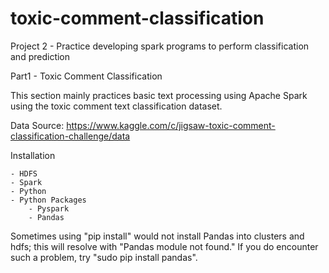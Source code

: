 # toxic-comment-classification
Project 2 - Practice developing spark programs to perform classification and prediction

Part1 - Toxic Comment Classification

This section mainly practices basic text processing using Apache Spark using the toxic comment text classification dataset. 

Data Source: https://www.kaggle.com/c/jigsaw-toxic-comment-classification-challenge/data

Installation

	- HDFS 
	- Spark
	- Python
	- Python Packages
		- Pyspark
		- Pandas
  
Sometimes using "pip install" would not install Pandas into clusters and hdfs; this will resolve with "Pandas module not found." If you do encounter such a problem, try "sudo pip install pandas".
